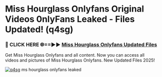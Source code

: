 # Miss Hourglass Onlyfans Original Videos 0nlyFans Leaked - Files Updated! (q4sg)

<h3>🔴 CLICK HERE 🌐==►► <a href="https://tinyurl.com/ms9xzufz" rel="nofollow">Miss Hourglass Onlyfans Updated Files</a></h3>

Get Miss Hourglass Onlyfans and all content. Now you can access all videos and pictures of Miss Hourglass Onlyfans. New Updated Files 2025!

[![q4sg](https://i.imgur.com/PQ7UWWw.gif)](https://tinyurl.com/ms9xzufz)
ms hourglass onlyfans leaked